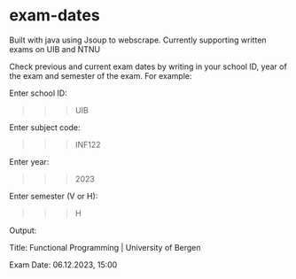 # exam-dates

Built with java using Jsoup to webscrape. Currently supporting written exams on UIB and NTNU

Check previous and current exam dates by writing in your school ID, year of the exam and semester of the exam.
For example:

Enter school ID: 

>>> UIB

Enter subject code: 

>>> INF122

Enter year: 

>>> 2023

Enter semester (V or H): 

>>> H

Output:

Title: Functional Programming | University of Bergen

Exam Date: 06.12.2023, 15:00
